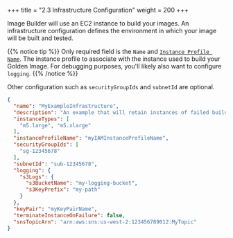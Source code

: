 +++
title = "2.3 Infrastructure Configuration"
weight = 200
+++

Image Builder will use an EC2 instance to build your images. An infrastructure configuration defines the environment in which your image will be built and tested.

{{% notice tip %}}
Only required field is the `Name` and [`Instance Profile Name`](https://docs.aws.amazon.com/IAM/latest/UserGuide/id_roles_use_switch-role-ec2.html). The instance profile to associate with the instance used to build your Golden Image. For debugging purposes, you'll likely also want to configure `logging`.
{{% /notice %}}

Other configuration such as `securityGroupIds` and `subnetId` are optional.

```json
{
  "name": "MyExampleInfrastructure",
  "description": "An example that will retain instances of failed builds",
  "instanceTypes": [
    "m5.large", "m5.xlarge"
  ],
  "instanceProfileName": "myIAMInstanceProfileName",
  "securityGroupIds": [
    "sg-12345678"
  ],
  "subnetId": "sub-12345678",
  "logging": {
    "s3Logs": {
      "s3BucketName": "my-logging-bucket",
      "s3KeyPrefix": "my-path"
    }
  },
  "keyPair": "myKeyPairName",
  "terminateInstanceOnFailure": false,
  "snsTopicArn": "arn:aws:sns:us-west-2:123456789012:MyTopic"
}
```